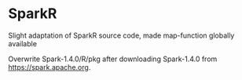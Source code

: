 # SparkR
Slight adaptation of SparkR source code, made map-function globally available

Overwrite Spark-1.4.0/R/pkg after downloading Spark-1.4.0 from https://spark.apache.org.
